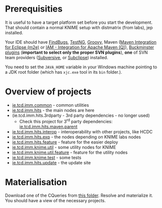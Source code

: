 # Prerequisities #

It is useful to have a target platform set before you start the development. That should contain a normal KNIME setup with distmatrix (from labs), jep installed.

Your IDE should have [FindBugs](http://findbugs.cs.umd.edu/eclipse), [TestNG](http://beust.com/eclipse), [Groovy](http://dist.codehaus.org/groovy/distributions/update/), Maven ([Maven Integration for Eclipse (m2e)](http://m2eclipse.sonatype.org/update/) or [IAM - Integration for Apache Maven (Q)](http://q4e.googlecode.com/)), [Buckminster plugins](http://www.eclipse.org/buckminster/downloads.html) (**important to select only the proper SVN plugins**), **one** of SVN team providers ([Subversive](http://www.polarion.com/products/svn/subversive.php?src=eclipseproject), or [Subclipse](http://subclipse.tigris.org/update_1.6.x)) installed.

You need to set the `JAVA_HOME` variable in your Windows machine pointing to a JDK root folder (which has `xjc.exe` tool in its `bin` folder.).

# Overview of projects #
  * [ie.tcd.imm.common](http://fisheye2.atlassian.com/browse/hits/ie.tcd.imm.hits.common/trunk/ie.tcd.imm.hits.common) - common utilities
  * [ie.tcd.imm.hits](http://fisheye2.atlassian.com/browse/hits/ie.tcd.imm.hits/trunk/ie.tcd.imm.hits) - the main nodes are here
  * (ie.tcd.imm.hits.3rdparty - 3rd party dependencies - no longer used)
    * Check this project for 3<sup>rd</sup> party dependencies: [ie.tcd.imm.hits.maven.parent](http://fisheye2.atlassian.com/browse/hits/trunk/ie.tcd.imm.hits.maven.parent)
  * [ie.tcd.imm.hits.interop](http://fisheye2.atlassian.com/browse/hits/ie.tcd.imm.hits.interop/trunk/ie.tcd.imm.hits.interop) - interoperability with other projects, like HCDC
  * [ie.tcd.imm.hits.exp](http://fisheye2.atlassian.com/browse/hits/ie.tcd.imm.hits.exp/trunk/ie.tcd.imm.hits.exp) - the nodes depending on KNIME labs nodes
  * [ie.tcd.imm.hits.feature](http://fisheye2.atlassian.com/browse/hits/trunk/ie.tcd.imm.hits.feature) - feature for the easier deploy
  * [ie.tcd.imm.knime.util](http://fisheye2.atlassian.com/browse/hits/ie.tcd.imm.knime.util/trunk/ie.tcd.imm.knime.util) - some utility nodes for KNIME
  * [ie.tcd.imm.knime.util.feature](http://fisheye2.atlassian.com/browse/hits/trunk/ie.tcd.imm.knime.util.feature) - feature for the utility nodes
  * [ie.tcd.imm.knime.test](http://fisheye2.atlassian.com/browse/hits/ie.tcd.imm.knime.test/trunk) - some tests
  * [ie.tcd.imm.hits.update](http://fisheye2.atlassian.com/browse/hits/trunk/ie.tcd.imm.hits.update) - the update site


# Materialisation #
Download one of the CQueries from [this folder](http://hits.googlecode.com/svn/trunk/general/). Resolve and materialize it. You should have a view of the necessary projects.